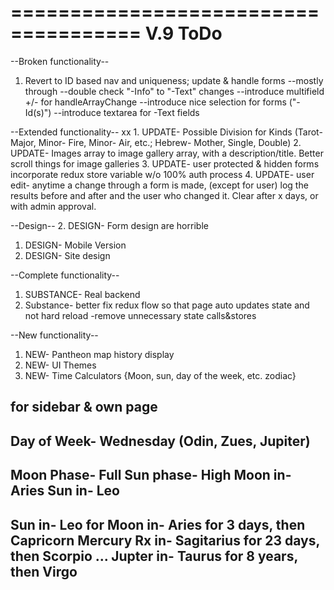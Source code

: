 =====================================
V.9 ToDo
=====================================
--Broken functionality--
1. Revert to ID based nav and uniqueness; update & handle forms
--mostly through
--double check "-Info" to "-Text" changes
--introduce multifield +/- for handleArrayChange
--introduce nice selection for forms ("-Id(s)")
--introduce textarea for -Text fields


--Extended functionality--
xx 1. UPDATE- Possible Division for Kinds (Tarot- Major, Minor- Fire, Minor- Air, etc.; Hebrew- Mother, Single, Double)
2. UPDATE- Images array to image gallery array, with a description/title. Better scroll things for image galleries
3. UPDATE- user protected & hidden forms incorporate redux store variable w/o 100% auth process
4. UPDATE- user edit- anytime a change through a form is made, (except for user) log the results before and after and the user who changed it. Clear after x days, or with admin approval.

--Design--
2. DESIGN- Form design are horrible
1. DESIGN- Mobile Version
2. DESIGN- Site design

--Complete functionality--
1. SUBSTANCE- Real backend
2. Substance- better fix redux flow so that page auto updates state and not hard reload
-remove unnecessary state calls&stores

--New functionality--
1. NEW- Pantheon map history display
2. NEW- UI Themes
3. NEW- Time Calculators {Moon, sun, day of the week, etc. zodiac}










for sidebar & own page
------------------
Day of Week- Wednesday (Odin, Zues, Jupiter)
-----
Moon Phase- Full          Sun phase- High
Moon in- Aries            Sun in- Leo
-----
Sun in- Leo for
Moon in- Aries for 3 days, then Capricorn
Mercury Rx in- Sagitarius for 23 days, then Scorpio
...
Jupter in- Taurus for 8 years, then Virgo
-----
